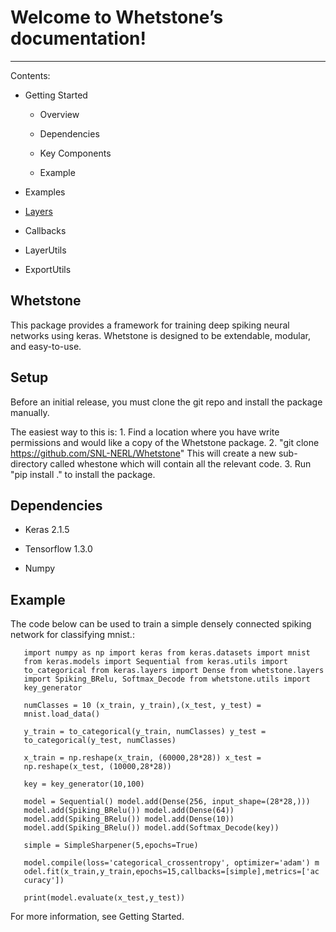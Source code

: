 # Welcome to Whetstone’s documentation!
*************************************

Contents:

- Getting Started

  - Overview

  - Dependencies

  - Key Components

  - Example

- Examples

- [Layers](Layers.md)

- Callbacks

- LayerUtils

- ExportUtils


## Whetstone


This package provides a framework for training deep spiking neural
networks using keras. Whetstone is designed to be extendable, modular,
and easy-to-use.


## Setup


Before an initial release, you must clone the git repo and install the
package manually.

The easiest way to this is: 1. Find a location where you have write
permissions and would like a copy of the Whetstone package. 2. "git
clone https://github.com/SNL-NERL/Whetstone" This will create a new
sub-directory called whestone which will contain all the relevant
code. 3. Run "pip install ." to install the package.


## Dependencies


- Keras 2.1.5

- Tensorflow 1.3.0

- Numpy


## Example


The code below can be used to train a simple densely connected spiking
network for classifying mnist.:

```
   import numpy as np import keras from keras.datasets import mnist
   from keras.models import Sequential from keras.utils import
   to_categorical from keras.layers import Dense from whetstone.layers
   import Spiking_BRelu, Softmax_Decode from whetstone.utils import
   key_generator

   numClasses = 10 (x_train, y_train),(x_test, y_test) =
   mnist.load_data()

   y_train = to_categorical(y_train, numClasses) y_test =
   to_categorical(y_test, numClasses)

   x_train = np.reshape(x_train, (60000,28*28)) x_test =
   np.reshape(x_test, (10000,28*28))

   key = key_generator(10,100)

   model = Sequential() model.add(Dense(256, input_shape=(28*28,)))
   model.add(Spiking_BRelu()) model.add(Dense(64))
   model.add(Spiking_BRelu()) model.add(Dense(10))
   model.add(Spiking_BRelu()) model.add(Softmax_Decode(key))

   simple = SimpleSharpener(5,epochs=True)

   model.compile(loss='categorical_crossentropy', optimizer='adam') m
   odel.fit(x_train,y_train,epochs=15,callbacks=[simple],metrics=['ac
   curacy'])

   print(model.evaluate(x_test,y_test))
```
For more information, see Getting Started.
